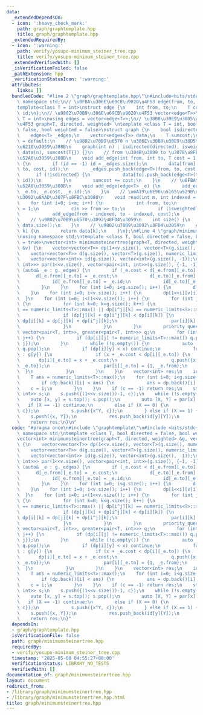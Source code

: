 ```yaml
---
data:
  _extendedDependsOn:
  - icon: ':heavy_check_mark:'
    path: graph/graphtemplate.hpp
    title: graph/graphtemplate.hpp
  _extendedRequiredBy:
  - icon: ':warning:'
    path: verify/yosupo-minimum_steiner_tree.cpp
    title: verify/yosupo-minimum_steiner_tree.cpp
  _extendedVerifiedWith: []
  _isVerificationFailed: false
  _pathExtension: hpp
  _verificationStatusIcon: ':warning:'
  attributes:
    links: []
  bundledCode: "#line 2 \"graph/graphtemplate.hpp\"\n#include<bits/stdc++.h>\nusing\
    \ namespace std;\n// \u8FBA\u306E\u69CB\u9020\u4F53 edge(from, to, cost, id)\n\
    template<class T = int>\nstruct edge {\n    int from, to;\n    T cost;\n    int\
    \ id;\n};\n// \u9802\u70B9\u306E\u69CB\u9020\u4F53 vector<edge<T>>\ntemplate<class\
    \ T = int>\nusing edges = vector<edge<T>>;\n// \u30B0\u30E9\u30D5\u306E\u69CB\u9020\
    \u4F53 graph<T, directed, weighted> \ntemplate <class T = int, bool directed =\
    \ false, bool weighted = false>\nstruct graph {\n    bool isdirected, isweighted;\n\
    \    edges<T> _edges;\n    vector<edges<T>> data;\n    T sumcost;\n    graph()\
    \ = default;\n    // \u9802\u70B9\u6570 n \u306E\u30B0\u30E9\u30D5\u3092\u4F5C\
    \u6210\u3059\u308B\n    graph(int n) : isdirected(directed), isweighted(weighted),\
    \ data(n), sumcost(T{}) {}\n    // from \u304B\u3089 to \u3078\u8FBA\u3092\u8FFD\
    \u52A0\u3059\u308B\n    void add_edge(int from, int to, T cost = 1, int id = -1)\
    \ {\n        if (id == -1) id = _edges.size();\n        data[from].push_back(edge<T>(from,\
    \ to, cost, id));\n        _edges.push_back(edge<T>(from, to, cost, id));\n  \
    \      if (!isdirected) {\n            data[to].push_back(edge<T>(to, from, cost,\
    \ id));\n        }\n        sumcost += cost;\n    }\n    // \u8FBA\u3092\u8FFD\
    \u52A0\u3059\u308B\n    void add_edge(edge<T> _e) {\n        add_edge(_e.from,\
    \ _e.to, _e.cost, _e.id);\n    }\n    // \u6A19\u6E96\u5165\u529B\u304B\u3089\u8FBA\
    \u3092\u8AAD\u307F\u8FBC\u3080\n    void read(int m, int indexed = 1) {\n    \
    \    for (int i=0; i<m; i++) {\n            int from, to;\n            T cost\
    \ = 1;\n            cin >> from >> to;\n            if (isweighted) cin >> cost;\n\
    \            add_edge(from - indexed, to - indexed, cost);\n        }\n    }\n\
    \    // \u9802\u70B9\u6570\u3092\u8FD4\u3059\n    int size() {\n        return\
    \ data.size();\n    }\n    // \u9802\u70B9\u3092\u8FD4\u3059\n    edges<T> operator[](int\
    \ k) {\n        return data[k];\n    }\n};\n#line 4 \"graph/minimumsteinertree.hpp\"\
    \nusing namespace std;\ntemplate <class T, bool directed = false, bool weighted\
    \ = true>\nvector<int> minimumsteinertree(graph<T, directed, weighted> &g, vector<int>\
    \ &v) {\n    vector<vector<T>> dp(1<<v.size(), vector<T>(g.size(), numeric_limits<T>::max()));\n\
    \    vector<vector<T>> d(g.size(), vector<T>(g.size(), numeric_limits<T>::max()));\n\
    \    vector<vector<int>> id(g.size(), vector<int>(g.size(), -1));\n    vector<vector<pair<int,\
    \ int>>> par(1<<v.size(), vector<pair<int, int>>(g.size(), {-1, -1}));\n    for\
    \ (auto& _e : g._edges) {\n        if (_e.cost < d[_e.from][_e.to]) {\n      \
    \      d[_e.from][_e.to] = _e.cost;\n            d[_e.to][_e.from] = _e.cost;\n\
    \            id[_e.from][_e.to] = _e.id;\n            id[_e.to][_e.from] = _e.id;\n\
    \        }\n    }\n    for (int i=0; i<g.size(); i++) {\n        d[i][i] = 0;\n\
    \    }\n    for (int i=0; i<v.size(); i++) {\n        dp[1<<i][v[i]] = 0;\n  \
    \  }\n    for (int i=0; i<(1<<v.size()); i++) {\n        for (int j=i; 0<j; j=(j-1)&i)\
    \ {\n            for (int k=0; k<g.size(); k++) {\n                if (dp[j][k]\
    \ == numeric_limits<T>::max() || dp[i^j][k] == numeric_limits<T>::max()) continue;\n\
    \                if (dp[j][k] + dp[i^j][k] < dp[i][k]) {\n                   \
    \ dp[i][k] = dp[j][k] + dp[i^j][k];\n                    par[i][k] = {0, j};\n\
    \                }\n            }\n        }\n        priority_queue<pair<T, int>,\
    \ vector<pair<T, int>>, greater<pair<T, int>>> q;\n        for (int j=0; j<g.size();\
    \ j++) {\n            if (dp[i][j] != numeric_limits<T>::max()) q.push({dp[i][j],\
    \ j});\n        }\n        while (!q.empty()) {\n            auto [x, y] = q.top();\
    \ q.pop();\n            if (dp[i][y] < x) continue;\n            for (auto& _e\
    \ : g[y]) {\n                if (x + _e.cost < dp[i][_e.to]) {\n             \
    \       dp[i][_e.to] = x + _e.cost;\n                    q.push({x + _e.cost,\
    \ _e.to});\n                    par[i][_e.to] = {1, _e.from};\n              \
    \  }\n            }\n        }\n    }\n    vector<int> res;\n    int c = -1;\n\
    \    T ans = numeric_limits<T>::max();\n    for (int i=0; i<g.size(); i++) {\n\
    \        if (dp.back()[i] < ans) {\n            ans = dp.back()[i];\n        \
    \    c = i;\n        }\n    }\n    if (c == -1) return res;\n    stack<pair<int,\
    \ int>> s;\n    s.push({(1<<v.size())-1, c});\n    while (!s.empty()) {\n    \
    \    auto [x, y] = s.top(); s.pop();\n        auto [X, Y] = par[x][y];\n     \
    \   if (X == -1) continue;\n        else if (X == 0) {\n            s.push({Y,\
    \ c});\n            s.push({x^Y, c});\n        } else if (X == 1) {\n        \
    \    s.push({x, Y});\n            res.push_back(id[y][Y]);\n        }\n    }\n\
    \    return res;\n}\n"
  code: "#pragma once\n#include \"graphtemplate\"\n#include <bits/stdc++.h>\nusing\
    \ namespace std;\ntemplate <class T, bool directed = false, bool weighted = true>\n\
    vector<int> minimumsteinertree(graph<T, directed, weighted> &g, vector<int> &v)\
    \ {\n    vector<vector<T>> dp(1<<v.size(), vector<T>(g.size(), numeric_limits<T>::max()));\n\
    \    vector<vector<T>> d(g.size(), vector<T>(g.size(), numeric_limits<T>::max()));\n\
    \    vector<vector<int>> id(g.size(), vector<int>(g.size(), -1));\n    vector<vector<pair<int,\
    \ int>>> par(1<<v.size(), vector<pair<int, int>>(g.size(), {-1, -1}));\n    for\
    \ (auto& _e : g._edges) {\n        if (_e.cost < d[_e.from][_e.to]) {\n      \
    \      d[_e.from][_e.to] = _e.cost;\n            d[_e.to][_e.from] = _e.cost;\n\
    \            id[_e.from][_e.to] = _e.id;\n            id[_e.to][_e.from] = _e.id;\n\
    \        }\n    }\n    for (int i=0; i<g.size(); i++) {\n        d[i][i] = 0;\n\
    \    }\n    for (int i=0; i<v.size(); i++) {\n        dp[1<<i][v[i]] = 0;\n  \
    \  }\n    for (int i=0; i<(1<<v.size()); i++) {\n        for (int j=i; 0<j; j=(j-1)&i)\
    \ {\n            for (int k=0; k<g.size(); k++) {\n                if (dp[j][k]\
    \ == numeric_limits<T>::max() || dp[i^j][k] == numeric_limits<T>::max()) continue;\n\
    \                if (dp[j][k] + dp[i^j][k] < dp[i][k]) {\n                   \
    \ dp[i][k] = dp[j][k] + dp[i^j][k];\n                    par[i][k] = {0, j};\n\
    \                }\n            }\n        }\n        priority_queue<pair<T, int>,\
    \ vector<pair<T, int>>, greater<pair<T, int>>> q;\n        for (int j=0; j<g.size();\
    \ j++) {\n            if (dp[i][j] != numeric_limits<T>::max()) q.push({dp[i][j],\
    \ j});\n        }\n        while (!q.empty()) {\n            auto [x, y] = q.top();\
    \ q.pop();\n            if (dp[i][y] < x) continue;\n            for (auto& _e\
    \ : g[y]) {\n                if (x + _e.cost < dp[i][_e.to]) {\n             \
    \       dp[i][_e.to] = x + _e.cost;\n                    q.push({x + _e.cost,\
    \ _e.to});\n                    par[i][_e.to] = {1, _e.from};\n              \
    \  }\n            }\n        }\n    }\n    vector<int> res;\n    int c = -1;\n\
    \    T ans = numeric_limits<T>::max();\n    for (int i=0; i<g.size(); i++) {\n\
    \        if (dp.back()[i] < ans) {\n            ans = dp.back()[i];\n        \
    \    c = i;\n        }\n    }\n    if (c == -1) return res;\n    stack<pair<int,\
    \ int>> s;\n    s.push({(1<<v.size())-1, c});\n    while (!s.empty()) {\n    \
    \    auto [x, y] = s.top(); s.pop();\n        auto [X, Y] = par[x][y];\n     \
    \   if (X == -1) continue;\n        else if (X == 0) {\n            s.push({Y,\
    \ c});\n            s.push({x^Y, c});\n        } else if (X == 1) {\n        \
    \    s.push({x, Y});\n            res.push_back(id[y][Y]);\n        }\n    }\n\
    \    return res;\n}"
  dependsOn:
  - graph/graphtemplate.hpp
  isVerificationFile: false
  path: graph/minimumsteinertree.hpp
  requiredBy:
  - verify/yosupo-minimum_steiner_tree.cpp
  timestamp: '2025-05-08 04:55:27+00:00'
  verificationStatus: LIBRARY_NO_TESTS
  verifiedWith: []
documentation_of: graph/minimumsteinertree.hpp
layout: document
redirect_from:
- /library/graph/minimumsteinertree.hpp
- /library/graph/minimumsteinertree.hpp.html
title: graph/minimumsteinertree.hpp
---
```


